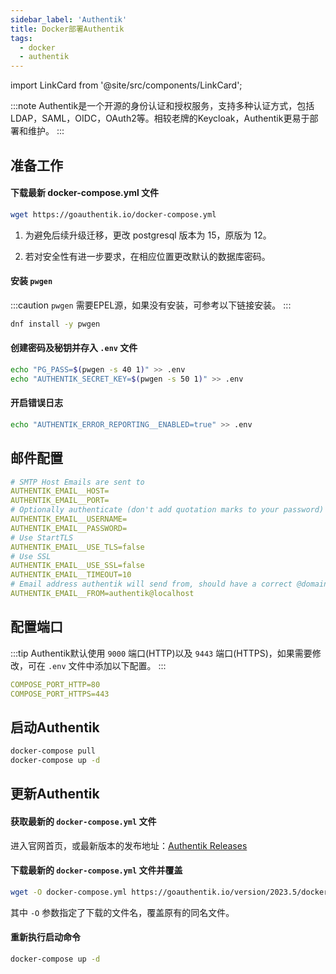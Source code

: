 ```yaml
---
sidebar_label: 'Authentik'
title: Docker部署Authentik
tags:
  - docker
  - authentik
---
```


import LinkCard from '@site/src/components/LinkCard';

:::note
Authentik是一个开源的身份认证和授权服务，支持多种认证方式，包括LDAP，SAML，OIDC，OAuth2等。相较老牌的Keycloak，Authentik更易于部署和维护。
:::

<LinkCard title="Authentik官方安装文档" description="Docker Compose installation" to="https://goauthentik.io/docs/installation/docker-compose"></LinkCard>

## 准备工作

#### 下载最新 docker-compose.yml 文件

```bash
wget https://goauthentik.io/docker-compose.yml
```

1. 为避免后续升级迁移，更改 postgresql 版本为 15，原版为 12。

2. 若对安全性有进一步要求，在相应位置更改默认的数据库密码。

#### 安装 `pwgen`

:::caution
`pwgen` 需要EPEL源，如果没有安装，可参考以下链接安装。
<LinkCard title="替换EPEL软件源" to="/linux/linux-mirrors#替换epel企业源" />
:::

```bash
dnf install -y pwgen
```

#### 创建密码及秘钥并存入 `.env` 文件

```bash
echo "PG_PASS=$(pwgen -s 40 1)" >> .env
echo "AUTHENTIK_SECRET_KEY=$(pwgen -s 50 1)" >> .env
```

#### 开启错误日志

```bash
echo "AUTHENTIK_ERROR_REPORTING__ENABLED=true" >> .env
```

## 邮件配置

```yaml
# SMTP Host Emails are sent to
AUTHENTIK_EMAIL__HOST=
AUTHENTIK_EMAIL__PORT=
# Optionally authenticate (don't add quotation marks to your password)
AUTHENTIK_EMAIL__USERNAME=
AUTHENTIK_EMAIL__PASSWORD=
# Use StartTLS
AUTHENTIK_EMAIL__USE_TLS=false
# Use SSL
AUTHENTIK_EMAIL__USE_SSL=false
AUTHENTIK_EMAIL__TIMEOUT=10
# Email address authentik will send from, should have a correct @domain
AUTHENTIK_EMAIL__FROM=authentik@localhost
```

## 配置端口

:::tip
Authentik默认使用 `9000` 端口(HTTP)以及 `9443` 端口(HTTPS)，如果需要修改，可在 `.env` 文件中添加以下配置。
:::

```yaml
COMPOSE_PORT_HTTP=80
COMPOSE_PORT_HTTPS=443
```

## 启动Authentik

```bash
docker-compose pull
docker-compose up -d
```

## 更新Authentik

#### 获取最新的 `docker-compose.yml` 文件

进入官网首页，或最新版本的发布地址：[Authentik Releases](https://goauthentik.io/docs/releases)

#### 下载最新的 `docker-compose.yml` 文件并覆盖

```bash
wget -O docker-compose.yml https://goauthentik.io/version/2023.5/docker-compose.yml
```

其中 `-O` 参数指定了下载的文件名，覆盖原有的同名文件。

#### 重新执行启动命令

```bash
docker-compose up -d
```
